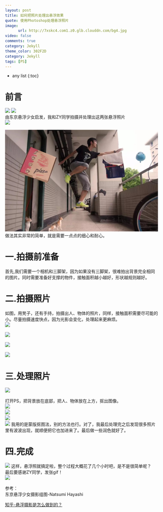 ```yaml
---
layout: post
title: 如何把照片处理出悬浮效果
quote: 使用Photoshop处理悬浮照片
image:
      url: http://7xskc4.com1.z0.glb.clouddn.com/bg4.jpg
video: false
comments: true
category: Jekyll
theme_color: 302F2D
category: Jekyll
tags: [PS]
---
```

* any list
{:toc}  

# 前言
![](http://7xskc4.com1.z0.glb.clouddn.com/myblog4_2.jpg) 
![](http://7xskc4.com1.z0.glb.clouddn.com/myblog4_1.jpg)  
由东京悬浮少女启发，我和ZY同学拍摄并处理出这两张悬浮照片  
![](http://7xskc4.com1.z0.glb.clouddn.com/myblog4_3.jpg)  

![](/image/bg4.jpg)
做法其实非常的简单，就是需要一点点的细心和耐心。

# 一.拍摄前准备  
首先,我们需要一个相机和三脚架，因为如果没有三脚架，很难拍出背景完全相同的图片。同时需要准备好支撑的物件，接触面积越小越好，形状越规则越好。  
  
# 二.拍摄照片  
如图，用凳子，还有手持，拍摄出人、物体的照片，同样，接触面积需要尽可能的小。尽量拍摄速度快点，因为光影会变化，处理起来更麻烦。  
![](http://7xskc4.com1.z0.glb.clouddn.com/myblog4_4.png)  

![](http://7xskc4.com1.z0.glb.clouddn.com/myblog4_5.png)  

![](http://7xskc4.com1.z0.glb.clouddn.com/myblog4_6.png)  

![](http://7xskc4.com1.z0.glb.clouddn.com/myblog4_7.png)  

# 三.处理照片 
![](http://7xskc4.com1.z0.glb.clouddn.com/myblog4_8.png)  

打开PS，把背景放在底部，把人、物体放在上方，抠出图像。  
![](http://7xskc4.com1.z0.glb.clouddn.com/myblog4_9.png)  
![](http://7xskc4.com1.z0.glb.clouddn.com/myblog4_10.png)  
![](http://7xskc4.com1.z0.glb.clouddn.com/myblog4_12.png)  
![](http://7xskc4.com1.z0.glb.clouddn.com/myblog4_13.png) 
我用的是蒙版抠图法，别的方法也行。对了，我最后处理完之后发现很多照片里有波波出现，就顺便把它也加进来了。最后做一些润色就好了。

# 四.完成   
![](http://7xskc4.com1.z0.glb.clouddn.com/myblog4_3.jpg) 
这样，悬浮照就搞定啦，整个过程大概花了几个小时吧，是不是很简单呢？  
最后要感谢ZY同学，发张gif！  
![](http://7xskc4.com1.z0.glb.clouddn.com/myblog4_ZY.gif) 
    
参考：  
东京悬浮少女摄影组图-Natsumi Hayashi  

[知乎-悬浮摄影是怎么做到的？](https://www.zhihu.com/question/22577303)  

